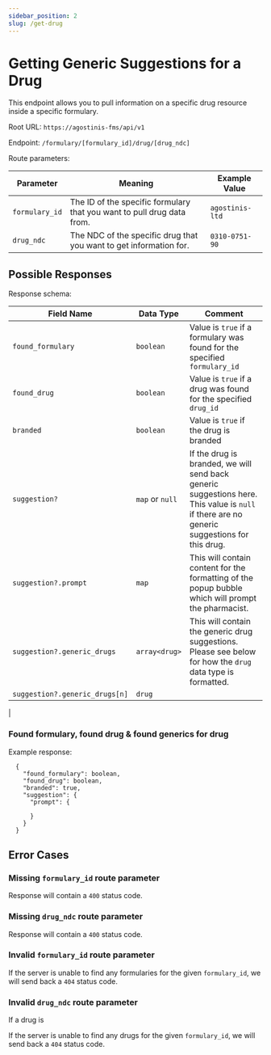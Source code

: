 ```yaml
---
sidebar_position: 2
slug: /get-drug
---
```


# Getting Generic Suggestions for a Drug

This endpoint allows you to pull information on a specific drug resource inside a specific formulary.

Root URL: `https://agostinis-fms/api/v1`

Endpoint: `/formulary/[formulary_id]/drug/[drug_ndc]`

Route parameters:

| Parameter      | Meaning                                                                | Example Value   |
| -------------- | ---------------------------------------------------------------------- | --------------- |
| `formulary_id` | The ID of the specific formulary that you want to pull drug data from. | `agostinis-ltd` |
| `drug_ndc`     | The NDC of the specific drug that you want to get information for.     | `0310-0751-90`  |

## Possible Responses

Response schema:

| Field Name                     | Data Type       | Comment                                                                                                                                     |
| ------------------------------ | --------------- | ------------------------------------------------------------------------------------------------------------------------------------------- |
| `found_formulary`              | `boolean`       | Value is `true` if a formulary was found for the specified `formulary_id`                                                                   |
| `found_drug`                   | `boolean`       | Value is `true` if a drug was found for the specified `drug_id`                                                                             |
| `branded`                      | `boolean`       | Value is `true` if the drug is branded                                                                                                      |
| `suggestion?`                  | `map` or `null` | If the drug is branded, we will send back generic suggestions here. This value is `null` if there are no generic suggestions for this drug. |
| `suggestion?.prompt`           | `map`           | This will contain content for the formatting of the popup bubble which will prompt the pharmacist.                                          |
| `suggestion?.generic_drugs`    | `array<drug>`   | This will contain the generic drug suggestions. Please see below for how the `drug` data type is formatted.                                 |
| `suggestion?.generic_drugs[n]` | `drug`          |                                                                                                                                             |

|

### Found formulary, found drug & found generics for drug

Example response:

```
  {
    "found_formulary": boolean,
    "found_drug": boolean,
    "branded": true,
    "suggestion": {
      "prompt": {

      }
    }
  }
```

## Error Cases

### Missing `formulary_id` route parameter

Response will contain a `400` status code.

### Missing `drug_ndc` route parameter

Response will contain a `400` status code.

### Invalid `formulary_id` route parameter

If the server is unable to find any formularies for the given `formulary_id`, we will
send back a `404` status code.

### Invalid `drug_ndc` route parameter

If a drug is

If the server is unable to find any drugs for the given `formulary_id`, we will
send back a `404` status code.

